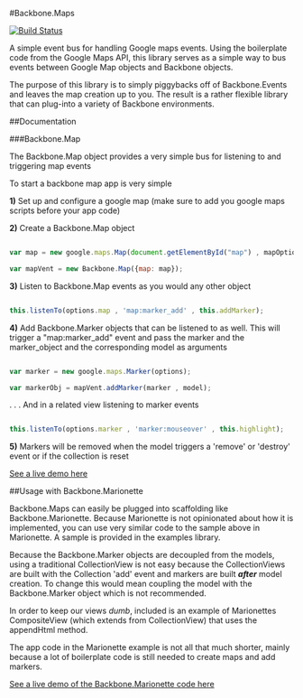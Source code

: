 #Backbone.Maps

[![Build Status](https://travis-ci.org/sarmstrong/backbone_maps.png)](https://travis-ci.org/sarmstrong/backbone_maps)

A simple event bus for handling Google maps events. Using the boilerplate code from the Google Maps API, this library serves as a simple way to bus events between Google Map objects and Backbone objects. 

The purpose of this library is to simply piggybacks off of Backbone.Events and leaves the map creation up to you. The result is a rather flexible library that can plug-into a variety of Backbone environments.

##Documentation

###Backbone.Map

The Backbone.Map object provides a very simple bus for listening to and triggering map events

To start a backbone map app is very simple

**1)** Set up and configure a google map (make sure to add you google maps scripts before your app code)

**2)** Create a Backbone.Map object

```javascript

var map = new google.maps.Map(document.getElementById("map") , mapOptions);

var mapVent = new Backbone.Map({map: map});

```

**3)** Listen to Backbone.Map events as you would any other object

```javascript 

this.listenTo(options.map , 'map:marker_add' , this.addMarker);

```

**4)** Add Backbone.Marker objects that can be listened to as well. This will trigger a "map:marker_add" event and pass the marker and the marker_object and the corresponding model as arguments

```javascript

var marker = new google.maps.Marker(options);

var markerObj = mapVent.addMarker(marker , model);

```

. . . And in a related view listening to marker events

```javascript

this.listenTo(options.marker , 'marker:mouseover' , this.highlight);

```

**5)** Markers will be removed when the model triggers a 'remove' or 'destroy' event or if the collection is reset

[See a live demo here](http://sarmstrong.github.io/backbone_maps/examples/)

##Usage with Backbone.Marionette

Backbone.Maps can easily be plugged into scaffolding like Backbone.Marionette. Because Marionette is not opinionated about how it is implemented, you can use very similar code to the sample above in Marionette. A sample is provided in the examples library.

Because the Backbone.Marker objects are decoupled from the models, using a traditional CollectionView is not easy because the CollectionViews are built with the Collection 'add' event and markers are built ***after*** model creation. To change this would mean coupling the model with the Backbone.Marker object which is not recommended. 

In order to keep our views *dumb*, included is an example of Marionettes CompositeView (which extends from CollectionView) that uses the appendHtml method. 

The app code in the Marionette example is not all that much shorter, mainly because a lot of boilerplate code is still needed to create maps and add markers. 

[See a live demo of the Backbone.Marionette code here](http://sarmstrong.github.io/backbone_maps/examples/index-marionette.html)






